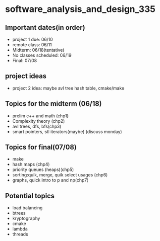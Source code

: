 # software_analysis_and_design_335

## Important dates(in order)
* project 1 due: 06/10
* remote class: 06/11
* Midterm: 06/18(tentative)
* No classes scheduled: 06/19
* Final: 07/08

## project ideas
* project 2 idea: maybe avl tree hash table, cmake/make


## Topics for the midterm (06/18)
* prelim c++ and math (chp1)
* Complexity theory (chp2)
* avl trees, dfs, bfs(chp3)
* smart pointers, stl iterators(maybe) (discuss monday)


## Topics for final(07/08)
* make
* hash maps (chp4)
* priority queues (heaps)(chp5)
* sorting:quik, merge, quik select usages (chp6)
* graphs, quick intro to p and np(chp7)


## Potential topics
* load balancing
* btrees
* kryptography
* cmake
* lambda
* threads 